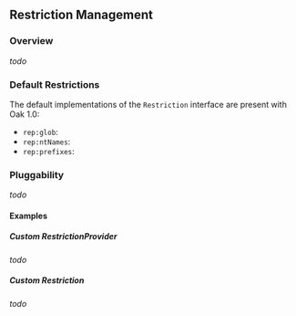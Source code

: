 <!--
   Licensed to the Apache Software Foundation (ASF) under one or more
   contributor license agreements.  See the NOTICE file distributed with
   this work for additional information regarding copyright ownership.
   The ASF licenses this file to You under the Apache License, Version 2.0
   (the "License"); you may not use this file except in compliance with
   the License.  You may obtain a copy of the License at

       http://www.apache.org/licenses/LICENSE-2.0

   Unless required by applicable law or agreed to in writing, software
   distributed under the License is distributed on an "AS IS" BASIS,
   WITHOUT WARRANTIES OR CONDITIONS OF ANY KIND, either express or implied.
   See the License for the specific language governing permissions and
   limitations under the License.
  -->

Restriction Management
--------------------------------------------------------------------------------

### Overview

_todo_


### Default Restrictions

The default implementations of the `Restriction` interface are present with
Oak 1.0:

* `rep:glob`:
* `rep:ntNames`:
* `rep:prefixes`:

### Pluggability

_todo_


#### Examples

##### Custom RestrictionProvider

_todo_

##### Custom Restriction

_todo_


